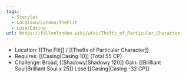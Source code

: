 ```yaml
---
tags:
  - Storylet
  - Location/London/TheFlit
  - Lose/Casing
url: https://fallenlondon.wiki/wiki/Thefts_of_Particular_Character
---
```

- Location: [[The Flit]] / [[Thefts of Particular Character]]
- Requires: [[Casing|Casing 10]] (Total 55 CP)
- Challenge: Broad, [[Shadowy|Shadowy 120]]
	Gain: [[Brilliant Soul|Brilliant Soul x 25]]
	Lose [[Casing|Casing -32 CP]]